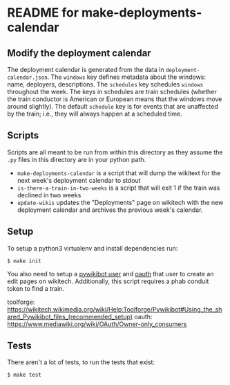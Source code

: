 # README for make-deployments-calendar

## Modify the deployment calendar

The deployment calendar is generated from the data in `deployment-calendar.json`.
The `windows` key defines metadata about the windows: name, deployers, descriptions.
The `schedules` key schedules `windows` throughout the week. The keys in schedules
are train schedules (whether the train conductor is American or European means
that the windows move around slightly). The default `schedule` key is for events
that are unaffected by the train; i.e., they will always happen at a scheduled
time.

## Scripts

Scripts are all meant to be run from within this directory as they assume
the `.py` files in this directory are in your python path.

* `make-deployments-calendar` is a script that will dump the wikitext for the
  next week's deployment calendar to stdout
* `is-there-a-train-in-two-weeks` is a script that will exit 1 if the train
  was declined in two weeks
* `update-wikis` updates the "Deployments" page on wikitech with the new
  deployment calendar and archives the previous week's calendar.

## Setup

To setup a python3 virtualenv and install dependencies run:

```
$ make init
```

You also need to setup a [pywikibot user](toolforge) and [oauth](oauth) that
user to create an edit pages on wikitech. Additionally, this script requires
a phab conduit token to find a train.

toolforge: <https://wikitech.wikimedia.org/wiki/Help:Toolforge/Pywikibot#Using_the_shared_Pywikibot_files_(recommended_setup)>
oauth: <https://www.mediawiki.org/wiki/OAuth/Owner-only_consumers>

## Tests

There aren't a lot of tests, to run the tests that exist:

```
$ make test
```
